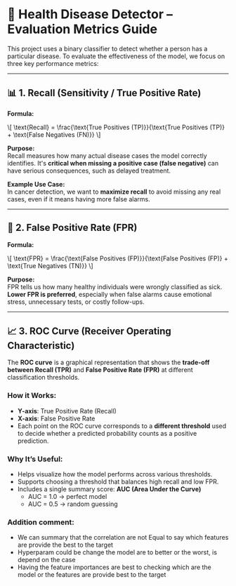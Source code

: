 # 🧠 Health Disease Detector – Evaluation Metrics Guide

This project uses a binary classifier to detect whether a person has a particular disease. To evaluate the effectiveness of the model, we focus on three key performance metrics:

---

## 📊 1. Recall (Sensitivity / True Positive Rate)

**Formula:**

\\[
\\text{Recall} = \\frac{\\text{True Positives (TP)}}{\\text{True Positives (TP)} + \\text{False Negatives (FN)}}
\\]

**Purpose:**  
Recall measures how many actual disease cases the model correctly identifies. It's **critical when missing a positive case (false negative)** can have serious consequences, such as delayed treatment.

**Example Use Case:**  
In cancer detection, we want to **maximize recall** to avoid missing any real cases, even if it means having more false alarms.

---

## 🚨 2. False Positive Rate (FPR)

**Formula:**

\\[
\\text{FPR} = \\frac{\\text{False Positives (FP)}}{\\text{False Positives (FP)} + \\text{True Negatives (TN)}}
\\]

**Purpose:**  
FPR tells us how many healthy individuals were wrongly classified as sick. **Lower FPR is preferred**, especially when false alarms cause emotional stress, unnecessary tests, or costly follow-ups.

---

## 📈 3. ROC Curve (Receiver Operating Characteristic)

The **ROC curve** is a graphical representation that shows the **trade-off between Recall (TPR)** and **False Positive Rate (FPR)** at different classification thresholds.

### How it Works:
- **Y-axis**: True Positive Rate (Recall)
- **X-axis**: False Positive Rate
- Each point on the ROC curve corresponds to a **different threshold** used to decide whether a predicted probability counts as a positive prediction.

### Why It’s Useful:
- Helps visualize how the model performs across various thresholds.
- Supports choosing a threshold that balances high recall and low FPR.
- Includes a single summary score: **AUC (Area Under the Curve)**
  - AUC = 1.0 → perfect model
  - AUC = 0.5 → random guessing

### Addition comment:
- We can summary that the correlation are not Equal to say which features are provide the best to the target
- Hyperparam could be change the model are to better or the worst, is depend on the case
- Having the feature importances are best to checking which are the model or the features are provide best to the target